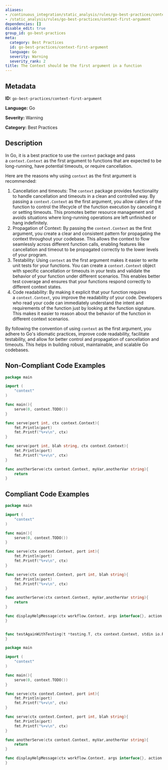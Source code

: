 ```yaml
---
aliases:
- /continuous_integration/static_analysis/rules/go-best-practices/context-first-argument
- /static_analysis/rules/go-best-practices/context-first-argument
dependencies: []
disable_edit: true
group_id: go-best-practices
meta:
  category: Best Practices
  id: go-best-practices/context-first-argument
  language: Go
  severity: Warning
  severity_rank: 2
title: The Context should be the first argument in a function
---
```

<!--  SOURCED FROM https://github.com/DataDog/datadog-static-analyzer-rule-docs -->


## Metadata
**ID:** `go-best-practices/context-first-argument`

**Language:** Go

**Severity:** Warning

**Category:** Best Practices

## Description
In Go, it is a best practice to use the `context` package and pass a `context.Context` as the first argument to functions that are expected to be long-running, have potential timeouts, or require cancellation.

Here are the reasons why using `context` as the first argument is recommended:

1.  Cancellation and timeouts: The `context` package provides functionality to handle cancellation and timeouts in a clean and controlled way. By passing a `context.Context` as the first argument, you allow callers of the function to control the lifecycle of the function execution by canceling it or setting timeouts. This promotes better resource management and avoids situations where long-running operations are left unfinished or hang indefinitely.
2.  Propagation of Context: By passing the `context.Context` as the first argument, you create a clear and consistent pattern for propagating the context throughout your codebase. This allows the context to flow seamlessly across different function calls, enabling features like cancellation and timeout to be propagated correctly to the lower levels of your program.
3.  Testability: Using `context` as the first argument makes it easier to write unit tests for your functions. You can create a `context.Context` object with specific cancellation or timeouts in your tests and validate the behavior of your function under different scenarios. This enables better test coverage and ensures that your functions respond correctly to different context states.
4.  Code readability: By making it explicit that your function requires a `context.Context`, you improve the readability of your code. Developers who read your code can immediately understand the intent and requirements of the function just by looking at the function signature. This makes it easier to reason about the behavior of the function in different context scenarios.

By following the convention of using `context` as the first argument, you adhere to Go's idiomatic practices, improve code readability, facilitate testability, and allow for better control and propagation of cancellation and timeouts. This helps in building robust, maintainable, and scalable Go codebases.


## Non-Compliant Code Examples
```go
package main

import (
    "context"
)

func main(){
    serve(0, context.TODO())
}

func serve(port int, ctx context.Context){
    fmt.Println(port)
    fmt.Printf("%+v\n", ctx)
}

func serve(port int, blah string, ctx context.Context){
    fmt.Println(port)
    fmt.Printf("%+v\n", ctx)
}

func anotherServe(ctx context.Context, myVar,anotherVar string){
    return
}
```

## Compliant Code Examples
```go
package main

import (
    "context"
)

func main(){
    serve(0, context.TODO())
}

func serve(ctx context.Context, port int){
    fmt.Println(port)
    fmt.Printf("%+v\n", ctx)
}

func serve(ctx context.Context, port int, blah string){
    fmt.Println(port)
    fmt.Printf("%+v\n", ctx)
}

func anotherServe(ctx context.Context, myVar,anotherVar string){
    return
}

func displayHelpMessage(ctx workflow.Context, args interface{}, action *something.Action, sb *strings.Builder, executionContext something.ExecutionContext) error {
}


func testAgainWithTesting(t *testing.T, ctx context.Context, stdin io.Reader, stdout io.Writer, stderr io.Writer, args []string) error {
}


```

```go
package main

import (
    "context"
)

func main(){
    serve(0, context.TODO())
}

func serve(ctx context.Context, port int){
    fmt.Println(port)
    fmt.Printf("%+v\n", ctx)
}

func serve(ctx context.Context, port int, blah string){
    fmt.Println(port)
    fmt.Printf("%+v\n", ctx)
}

func anotherServe(ctx context.Context, myVar,anotherVar string){
    return
}

func displayHelpMessage(ctx workflow.Context, args interface{}, action *something.Action, sb *strings.Builder, executionContext something.ExecutionContext) error {
}

```
